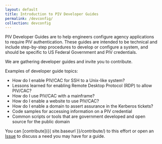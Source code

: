 ```yaml
---
layout: default
title: Introduction to PIV Developer Guides
permalink: /devconfig/
collection: devconfig
---
```


PIV Developer Guides are to help engineers configure agency applications to require PIV authentication. These guides are intended to be technical and include step-by-step procedures to develop or configure a system, and should be specific to US Federal Government and PIV credentials.

We are gathering developer guides and invite you to contribute.

Examples of developer guide topics:

* How do I enable PIV/CAC for SSH to a Unix-like system?
* Lessons learned for enabling Remote Desktop Protocol (RDP) to allow PIV/CAC?
* How do I use PIV/CAC with a mainframe?
* How do I enable a website to use PIV/CAC?
* How do I enable a domain to assert assurance in the Kerberos tickets?
* Code samples for accessing information on a PIV credential
* Common scripts or tools that are government developed and open source for the public domain

You can [contribute]({{ site.baseurl }}/contribute/) to this effort or open an [Issue]({{site.github.repository_url}}/issues) to discuss a need you may have for a guide.
